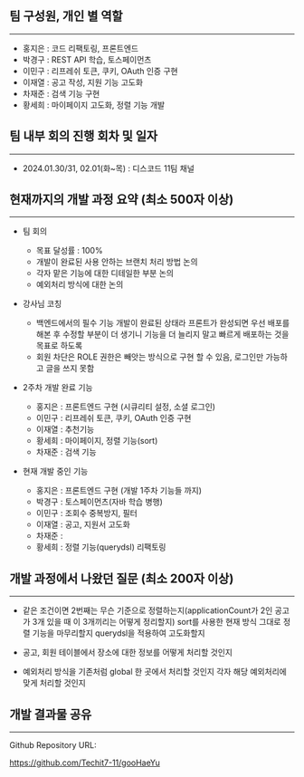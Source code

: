 ## 팀 구성원, 개인 별 역할

---

- 홍지은 : 코드 리팩토링, 프론트엔드
- 박경구 : REST API 학습, 토스페이먼츠
- 이민구 : 리프레쉬 토큰, 쿠키, OAuth 인증 구현
- 이재열 :  공고 작성, 지원 기능 고도화
- 차재준 : 검색 기능 구현
- 황세희 : 마이페이지 고도화, 정렬 기능 개발

## 팀 내부 회의 진행 회차 및 일자

---

- 2024.01.30/31, 02.01(화~목) : 디스코드 11팀 채널

## 현재까지의 개발 과정 요약 (최소 500자 이상)

---

- 팀 회의
    - 목표 달성률 : 100%
    - 개발이 완료된 사용 안하는 브랜치 처리 방법 논의
    - 각자 맡은 기능에 대한 디테일한 부분 논의
    - 예외처리 방식에 대한 논의

- 강사님 코칭
    - 백엔드에서의 필수 기능 개발이 완료된 상태라 프론트가 완성되면 우선 배포를 해본 후 수정할 부분이 더 생기니 기능을 더 늘리지 말고 빠르게 배포하는 것을 목표로 하도록
    - 회원 차단은 ROLE 권한은 빼앗는 방식으로 구현 할 수 있음, 로그인만 가능하고 글을 쓰지 못함

- 2주차 개발 완료 기능
    - 홍지은 : 프론트엔드 구현 (시큐리티 설정, 소셜 로그인)
    - 이민구 : 리프레쉬 토큰, 쿠키, OAuth 인증 구현
    - 이재열 : 추천기능
    - 황세희 : 마이페이지, 정렬 기능(sort)
    - 차재준 : 검색 기능

- 현재 개발 중인 기능
    - 홍지은 : 프론트엔드 구현 (개발 1주차 기능들 까지)
    - 박경구 : 토스페이먼츠(자바 학습 병행)
    - 이민구 : 조회수 중복방지, 필터
    - 이재열 : 공고, 지원서 고도화
    - 차재준 :
    - 황세희 : 정렬 기능(querydsl) 리팩토링

## 개발 과정에서 나왔던 질문 (최소 200자 이상)

---

- 같은 조건이면 2번째는 무슨 기준으로 정렬하는지(applicationCount가 2인 공고가 3개 있을 때 이 3개끼리는 어떻게 정리할지)
  sort를 사용한 현재 방식 그대로 정렬 기능을 마무리할지 querydsl을 적용하여 고도화할지

- 공고, 회원 테이블에서 장소에 대한 정보를 어떻게 처리할 것인지

- 예외처리 방식을 기존처럼 global 한 곳에서 처리할 것인지 각자 해당 예외처리에 맞게 처리할 것인지

## 개발 결과물 공유

---

Github Repository URL:

https://github.com/Techit7-11/gooHaeYu